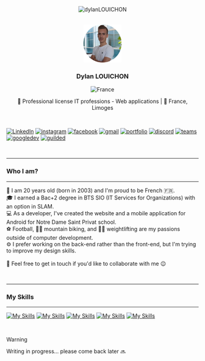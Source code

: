 <a name="readme-top"></a>

<p align="center"> <img src="https://komarev.com/ghpvc/?username=DylanLOUICHON&label=Profile%20views&color=0e75b6&style=flat" alt="dylanLOUICHON" /> </p>

<!-- En tête -->
<br />
<div align="center">
    <img src="images/pp-modified.png" alt="Logo" width="100" height="100">

  <h3 align="center">Dylan LOUICHON</h3>

![France](https://raw.githubusercontent.com/stevenrskelton/flag-icon/master/png/16/country-4x3/fr.png "France")
  

  <p align="center">
    🏫 Professional license IT professions - Web applications | 📍 France, Limoges
  </p>

</div>
<br />

[![LinkedIn][linkedin-shield]][linkedin-url]
[![instagram][instagram-shield]][instagram-url]
[![facebook][facebook-shield]][facebook-url]
[![gmail][gmail-shield]][gmail-url]
[![portfolio][portfolio-shield]][portfolio-url]
[![discord][discord-shield]][discord-url]
[![teams][teams-shield]][teams-url]
[![googledev][googledev-shield]][googledev-url]
[![guilded][guilded-shield]][guilded-url]

<br />
<hr>
    
### Who I am?

<hr>

🎂 I am 20 years old (born in 2003) and I'm proud to be French 🇫🇷.<br />
🎓 I earned a Bac+2 degree in BTS SIO (IT Services for Organizations) with an option in SLAM.<br />
💻 As a developer, I've created the website and a mobile application for Android for Notre Dame Saint Privat school.<br />
⚽ Football, 🚴‍♂️ mountain biking, and 🏋️‍♂️ weightlifting are my passions outside of computer development.<br />
⚙️ I prefer working on the back-end rather than the front-end, but I'm trying to improve my design skills.<br />
<br />
💬 Feel free to get in touch if you'd like to collaborate with me 😉

<br />
<div></div>
<hr>

### My Skills

<hr>

[![My Skills](https://skillicons.dev/icons?i=html)](https://html.com/)
[![My Skills](https://skillicons.dev/icons?i=css)](https://www.css3.com/)
[![My Skills](https://skillicons.dev/icons?i=js)](https://www.javascript.com/)
[![My Skills](https://skillicons.dev/icons?i=php)](https://www.php.net/)
[![My Skills](https://skillicons.dev/icons?i=bootstrap)](https://getbootstrap.com)


<br />


> [!WARNING]
> Writing in progress... please come back later 🔜





<!-- Contact -->
[linkedin-shield]: https://img.shields.io/badge/Linkedin-0769AD?style=for-the-badge&logo=linkedin&logoColor=white
[linkedin-url]: https://linkedin.com/in/dylanlouichon

[instagram-shield]: https://img.shields.io/badge/Instagram-e22658?style=for-the-badge&logo=instagram&logoColor=white
[instagram-url]: https://instagram.com/dylan.lchn

[facebook-shield]: https://img.shields.io/badge/Facebook-1738e4?style=for-the-badge&logo=facebook&logoColor=white
[facebook-url]: https://facebook.com/dylanlouichon

[gmail-shield]: https://img.shields.io/badge/Gmail-a01506?style=for-the-badge&logo=gmail&logoColor=white
[gmail-url]: mailto:dylanlouichon@gmail.com

[portfolio-shield]: https://img.shields.io/badge/Portfolio%20(temp.%20closed)-259b07?style=for-the-badge&logo=planet&logoColor=white
[portfolio-url]: #

[discord-shield]: https://img.shields.io/badge/dylan.lchn-313338?style=for-the-badge&logo=discord&logoColor=white
[discord-url]: #

[teams-shield]: https://img.shields.io/badge/Dylan%20LOUICHON-5D5BD4?style=for-the-badge&logo=microsoftteams&logoColor=white
[teams-url]: #

[googledev-shield]: https://img.shields.io/badge/Google%20Developer-EA4335?style=for-the-badge&logo=google&logoColor=white
[googledev-url]: https://g.dev/louichondylan

[guilded-shield]: https://img.shields.io/badge/Guilded-ceb300?style=for-the-badge&logo=guilded&logoColor=white
[guilded-url]: #

